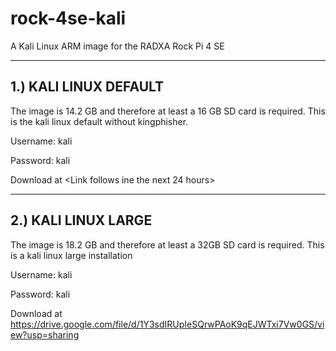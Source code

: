# rock-4se-kali
A Kali Linux ARM image for the RADXA Rock Pi 4 SE

----------------------
1.) KALI LINUX DEFAULT
----------------------

The image is 14.2 GB and therefore at least a 16 GB SD card is required.
This is the kali linux default without kingphisher.

Username: kali

Password: kali


Download at <Link follows ine the next 24 hours>


--------------------
2.) KALI LINUX LARGE
--------------------

The image is 18.2 GB and therefore at least a 32GB SD card is required. 
This is a kali linux large installation

Username: kali

Password: kali


Download at https://drive.google.com/file/d/1Y3sdIRUpIeSQrwPAoK9qEJWTxi7Vw0GS/view?usp=sharing

